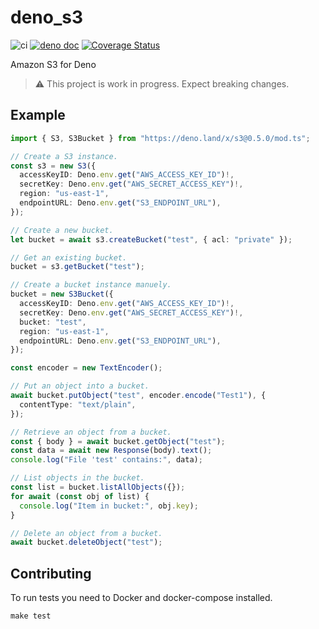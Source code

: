 # deno_s3

![ci](https://github.com/lucacasonato/deno_aws_sign_v4/workflows/ci/badge.svg)
[![deno doc](https://doc.deno.land/badge.svg)](https://doc.deno.land/https/deno.land/x/s3@0.5.0/mod.ts)
[![Coverage Status](https://coveralls.io/repos/github/lucacasonato/deno_s3/badge.svg?branch=main)](https://coveralls.io/github/lucacasonato/deno_s3?branch=main)

Amazon S3 for Deno

> ⚠️ This project is work in progress. Expect breaking changes.

## Example

```ts
import { S3, S3Bucket } from "https://deno.land/x/s3@0.5.0/mod.ts";

// Create a S3 instance.
const s3 = new S3({
  accessKeyID: Deno.env.get("AWS_ACCESS_KEY_ID")!,
  secretKey: Deno.env.get("AWS_SECRET_ACCESS_KEY")!,
  region: "us-east-1",
  endpointURL: Deno.env.get("S3_ENDPOINT_URL"),
});

// Create a new bucket.
let bucket = await s3.createBucket("test", { acl: "private" });

// Get an existing bucket.
bucket = s3.getBucket("test");

// Create a bucket instance manuely.
bucket = new S3Bucket({
  accessKeyID: Deno.env.get("AWS_ACCESS_KEY_ID")!,
  secretKey: Deno.env.get("AWS_SECRET_ACCESS_KEY")!,
  bucket: "test",
  region: "us-east-1",
  endpointURL: Deno.env.get("S3_ENDPOINT_URL"),
});

const encoder = new TextEncoder();

// Put an object into a bucket.
await bucket.putObject("test", encoder.encode("Test1"), {
  contentType: "text/plain",
});

// Retrieve an object from a bucket.
const { body } = await bucket.getObject("test");
const data = await new Response(body).text();
console.log("File 'test' contains:", data);

// List objects in the bucket.
const list = bucket.listAllObjects({});
for await (const obj of list) {
  console.log("Item in bucket:", obj.key);
}

// Delete an object from a bucket.
await bucket.deleteObject("test");
```

## Contributing

To run tests you need to Docker and docker-compose installed.

```
make test
```
